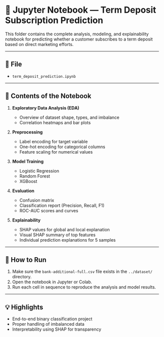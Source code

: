 # 📓 Jupyter Notebook — Term Deposit Subscription Prediction

This folder contains the complete analysis, modeling, and explainability notebook for predicting whether a customer subscribes to a term deposit based on direct marketing efforts.

---

## 📄 File

- `term_deposit_prediction.ipynb`

---

## 🧠 Contents of the Notebook

1. **Exploratory Data Analysis (EDA)**
   - Overview of dataset shape, types, and imbalance
   - Correlation heatmaps and bar plots

2. **Preprocessing**
   - Label encoding for target variable
   - One-hot encoding for categorical columns
   - Feature scaling for numerical values

3. **Model Training**
   - Logistic Regression
   - Random Forest
   - XGBoost

4. **Evaluation**
   - Confusion matrix
   - Classification report (Precision, Recall, F1)
   - ROC-AUC scores and curves

5. **Explainability**
   - SHAP values for global and local explanation
   - Visual SHAP summary of top features
   - Individual prediction explanations for 5 samples

---

## 📌 How to Run

1. Make sure the `bank-additional-full.csv` file exists in the `../dataset/` directory.
2. Open the notebook in Jupyter or Colab.
3. Run each cell in sequence to reproduce the analysis and model results.

---

## 💡 Highlights

- End-to-end binary classification project
- Proper handling of imbalanced data
- Interpretability using SHAP for transparency


